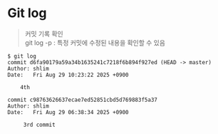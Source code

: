 # Git log
> 커밋 기록 확인  
> git log -p : 특정 커밋에 수정된 내용을 확인할 수 있음 

```
$ git log
commit d6fa90179a59a34b1635241c7218f6b894f927ed (HEAD -> master)
Author: shlim 
Date:   Fri Aug 29 10:23:22 2025 +0900

    4th

commit c98763626637ecae7ed52851cbd5d769883f5a37
Author: shlim 
Date:   Fri Aug 29 06:38:34 2025 +0900

     3rd commit
```
